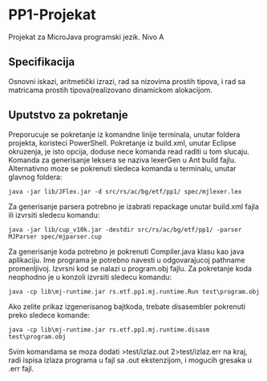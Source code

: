# PP1-Projekat
Projekat za MicroJava programski jezik. Nivo A
## Specifikacija
Osnovni iskazi, aritmetički izrazi, rad sa nizovima prostih tipova, i rad sa matricama prostih tipova(realizovano dinamickom alokacijom.
## Uputstvo za pokretanje
Preporucuje se pokretanje iz komandne linije terminala, unutar foldera projekta, koristeci PowerShell. Pokretanje iz build.xml, unutar Eclipse okruzenja, je isto opcija, doduse nece komanda read raditi u tom slucaju.
Komanda za generisanje leksera se naziva lexerGen u Ant build fajlu. Alternativno moze se pokrenuti sledeca komanda u terminalu, unutar glavnog foldera:

```java -jar lib/JFlex.jar -d src/rs/ac/bg/etf/pp1/ spec/mjlexer.lex```

Za generisanje parsera potrebno je izabrati repackage unutar build.xml fajla ili izvrsiti sledecu komandu:

```java -jar lib/cup_v10k.jar -destdir src/rs/ac/bg/etf/pp1/ -parser MJParser spec/mjparser.cup```

Za generisanje koda potrebno je pokrenuti Compiler.java klasu kao java aplikaciju. Ime programa je potrebno navesti u odgovarajucoj pathname promenljivoj. Izvrsni kod se nalazi u program.obj fajlu. Za pokretanje koda neophodno je u konzoli izvrsiti sledecu komandu:

```java -cp lib\mj-runtime.jar rs.etf.pp1.mj.runtime.Run test\program.obj```

Ako zelite prikaz izgenerisanog bajtkoda, trebate disasembler pokrenuti preko sledece komande:

```java -cp lib\mj-runtime.jar rs.etf.pp1.mj.runtime.disasm test\program.obj```

Svim komandama se moza dodati >test/izlaz.out 2>test/izlaz.err na kraj, radi ispisa izlaza programa u fajl sa .out ekstenzijom, i mogucih gresaka u .err fajl.

